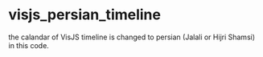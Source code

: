 # visjs_persian_timeline
the calandar of VisJS timeline is changed to persian (Jalali or Hijri Shamsi) in this code.
